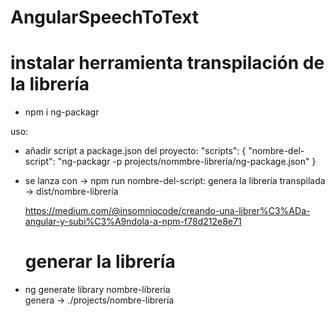 # AngularSpeechToText

# instalar herramienta transpilación de la librería
- npm i ng-packagr

uso:
- añadir script a package.json del proyecto:
 "scripts": { "nombre-del-script": "ng-packagr -p projects/nommbre-librería/ng-package.json" }
- se lanza con ->  npm run nombre-del-script:
  genera la librería transpilada -> dist/nombre-librería


  https://medium.com/@insomniocode/creando-una-librer%C3%ADa-angular-y-subi%C3%A9ndola-a-npm-f78d212e8e71

  # generar la librería
- ng generate library nombre-librería  
  genera -> ./projects/nombre-librería
